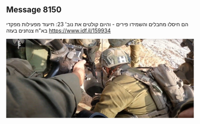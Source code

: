 ## Message 8150

הם חיסלו מחבלים והשמידו פירים - והיום קולטים את נוב' 23:
תיעוד מפעילות מפקדי בא"ח צנחנים בעזה
https://www.idf.il/159934

![Photo](./8150/8150_photo.jpg)
